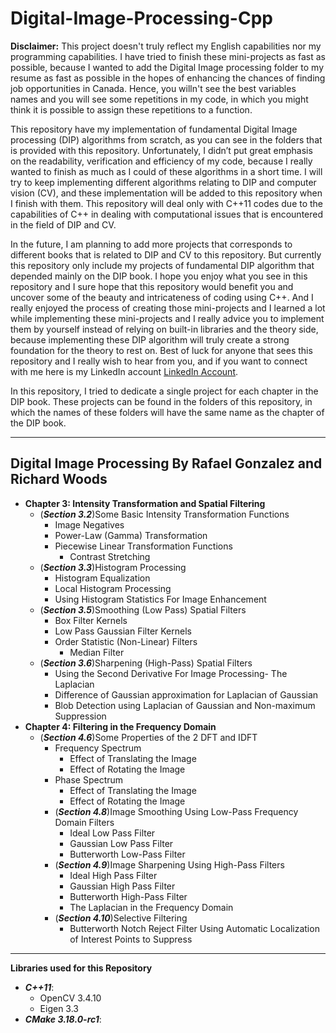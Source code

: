 # Digital-Image-Processing-Cpp

**Disclaimer:** This project doesn't truly reflect my English capabilities nor my programming capabilities. I have tried to finish these mini-projects as fast as possible, because I wanted to add the Digital Image processing folder to my resume as fast as possible in the hopes of enhancing the chances of finding job opportunities in Canada. Hence, you willn't see the best variables names and you will see some repetitions in my code, in which you might think it is possible to assign these repetitions to a function. 

This repository have my implementation of fundamental Digital Image processing (DIP) algorithms from scratch, as you can see in the folders that is provided with this repository. Unfortunately, I didn’t put great emphasis on the readability, verification and efficiency of my code, because I really wanted to finish as much as I could of these algorithms in a short time. I will try to keep implementing different algorithms relating to DIP and computer vision (CV), and these implementation will be added to this repository when I finish with them. This repository will deal only with C++11 codes due to the capabilities of C++ in dealing with computational issues that is encountered in the field of DIP and CV.

In the future, I am planning to add more projects that corresponds to different books that is related to DIP and CV to this repository. But currently this repository only include my projects of fundamental DIP algorithm that depended mainly on the DIP book. I hope you enjoy what you see in this repository and I sure hope that this repository would benefit you and uncover some of the beauty and intricateness of coding using C++. And I really enjoyed the process of creating those mini-projects and I learned a lot while implementing these mini-projects and I really advice you to implement them by yourself instead of relying on built-in libraries and the theory side, because implementing these DIP algorithm will truly create a strong foundation for the theory to rest on. Best of luck for anyone that sees this repository and I really wish to hear from you, and if you want to connect with me here is my LinkedIn account [LinkedIn Account](https://www.linkedin.com/in/rashidalazzoni/).

In this repository, I tried to dedicate a single project for each chapter in the DIP book. These projects can be found in the folders of this repository, in which the names of these folders will have the same name as the chapter of the DIP book.

--------------------------------------------------------------------------------------------------------
## Digital Image Processing By Rafael Gonzalez and Richard Woods

   * **Chapter 3: Intensity Transformation and Spatial Filtering**
       * (***Section 3.2***)Some Basic Intensity Transformation Functions
         * Image Negatives              
         * Power-Law (Gamma) Transformation
         * Piecewise Linear Transformation Functions
           * Contrast Stretching
       * (***Section 3.3***)Histogram Processing
         * Histogram Equalization
         * Local Histogram Processing
         * Using Histogram Statistics For Image Enhancement
       * (***Section 3.5***)Smoothing (Low Pass) Spatial Filters
          * Box Filter Kernels
          * Low Pass Gaussian Filter Kernels
          * Order Statistic (Non-Linear) Filters
            * Median Filter
       * (***Section 3.6***)Sharpening (High-Pass) Spatial Filters
         * Using the Second Derivative For Image Processing- The Laplacian
         * Difference of Gaussian approximation for Laplacian of Gaussian
         * Blob Detection using Laplacian of Gaussian and Non-maximum Suppression
   * **Chapter 4: Filtering in the Frequency Domain**
     * (***Section 4.6***)Some Properties of the 2 DFT and IDFT
        * Frequency Spectrum
          * Effect of Translating the Image
          * Effect of Rotating the Image
        * Phase Spectrum
          * Effect of Translating the Image
          * Effect of Rotating the Image
        * (***Section 4.8***)Image Smoothing Using Low-Pass Frequency Domain Filters
          * Ideal Low Pass Filter
          * Gaussian Low Pass Filter
          * Butterworth Low-Pass Filter
        * (***Section 4.9***)Image Sharpening Using High-Pass Filters
          * Ideal High Pass Filter
          * Gaussian High Pass Filter
          * Butterworth High-Pass Filter
          * The Laplacian in the Frequency Domain
        * (***Section 4.10***)Selective Filtering
          * Butterworth Notch Reject Filter Using Automatic Localization of Interest Points to Suppress
--------------------------------------------------------------------------------------------------------
**Libraries used for this Repository**
  * ***C++11***:
    * OpenCV 3.4.10
    * Eigen 3.3
  * ***CMake 3.18.0-rc1***:



